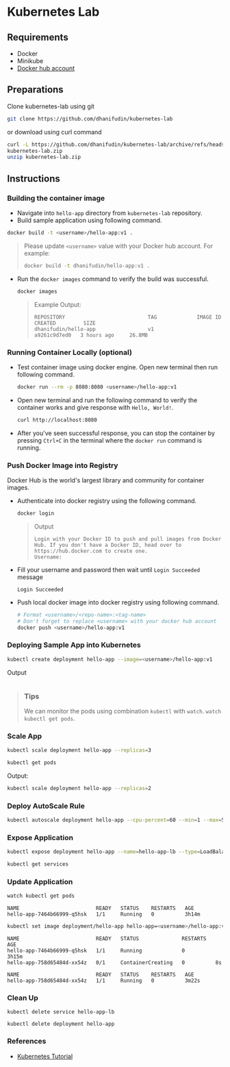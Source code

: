 # Kubernetes Lab

## Requirements

- Docker
- Minikube
- [Docker hub account](https://hub.docker.com/)

## Preparations

Clone kubernetes-lab using git

```bash
git clone https://github.com/dhanifudin/kubernetes-lab
```
or download using curl command

```bash
curl -L https://github.com/dhanifudin/kubernetes-lab/archive/refs/heads/main.zip -o
kubernetes-lab.zip
unzip kubernetes-lab.zip
```

## Instructions

### Building the container image

- Navigate into `hello-app` directory from `kubernetes-lab` repository.
- Build sample application using following command.

```bash
docker build -t <username>/hello-app:v1 .
```
> Please update `<username>` value with your Docker hub account.
> For example:
>
> ```bash
> docker build -t dhanifudin/hello-app:v1 .
> ```

- Run the `docker images` command to verify the build was successful.

  ```bash
  docker images
  ```
  > Example Output:
  > ```
  > REPOSITORY                           TAG             IMAGE ID       CREATED         SIZE
  > dhanifudin/hello-app                 v1              a9261c9d7ed0   3 hours ago     26.8MB
  > ```

### Running Container Locally (optional)

- Test container image using docker engine.
  Open new terminal then run following command.

  ```bash
  docker run --rm -p 8080:8080 <username>/hello-app:v1
  ```

- Open new terminal and run the following command to verify the container works
  and give response with `Hello, World!`.

  ```bash
  curl http://localhost:8080
  ```

- After you've seen successful response, you can stop the container
by pressing `Ctrl+C` in the terminal where the `docker run` command is running.

### Push Docker Image into Registry

Docker Hub is the world's largest library and community for container images.

- Authenticate into docker registry using the following command.

  ```bash
  docker login
  ```

  > Output
  > ```
  > Login with your Docker ID to push and pull images from Docker Hub. If you don't have a Docker ID, head over to https://hub.docker.com to create one.
  > Username:
  >```

- Fill your username and password then wait until `Login Succeeded` message

  ```
  Login Succeeded
  ```

- Push local docker image into docker registry using following command.

  ```bash
  # Format <username>/<repo-name>:<tag-name>
  # Don't forget to replace <username> with your docker hub account
  docker push <username>/hello-app:v1
  ```

### Deploying Sample App into Kubernetes

  ```bash
  kubectl create deployment hello-app --image=<username>/hello-app:v1
  ```

  Output

  ```bash

  ```

  > ### Tips
  > We can monitor the pods using combination `kubectl` with `watch`.
  > `watch kubectl get pods`.

### Scale App

  ```bash
  kubectl scale deployment hello-app --replicas=3
  ```

  ```bash
  kubectl get pods
  ```

  Output:

  ```bash
  kubectl scale deployment hello-app --replicas=2
  ```

### Deploy AutoScale Rule

  ```bash
  kubectl autoscale deployment hello-app --cpu-percent=60 --min=1 --max=5
  ```

### Expose Application

  ```bash
  kubectl expose deployment hello-app --name=hello-app-lb --type=LoadBalancer --port 80 --target-port 8080
  ```

  ```bash
  kubectl get services
  ```

### Update Application

  ```bash
  watch kubectl get pods
  ```
  ```
  NAME                         READY   STATUS    RESTARTS   AGE
  hello-app-7464b66999-q5hsk   1/1     Running   0          3h14m
  ```

  ```bash
  kubectl set image deployment/hello-app hello-app=<username>/hello-app:v2
  ```

  ```
  NAME                         READY   STATUS              RESTARTS   AGE
  hello-app-7464b66999-q5hsk   1/1     Running             0          3h15m
  hello-app-758d65484d-xx54z   0/1     ContainerCreating   0          8s
  ```

  ```
  NAME                         READY   STATUS    RESTARTS   AGE
  hello-app-758d65484d-xx54z   1/1     Running   0          3m22s
  ```

### Clean Up

  ```
  kubectl delete service hello-app-lb
  ```

  ```
  kubectl delete deployment hello-app
  ```

### References

- [Kubernetes Tutorial](https://cloud.google.com/kubernetes-engine/docs/tutorials/hello-app)
